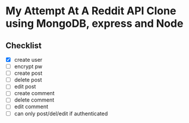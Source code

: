 # My Attempt At A Reddit API Clone using MongoDB, express and Node

## Checklist
- [x] create user 
- [ ] encrypt pw 
- [ ] create post 
- [ ] delete post 
- [ ] edit post 
- [ ] create comment 
- [ ] delete comment 
- [ ] edit comment 
- [ ] can only post/del/edit if authenticated 
